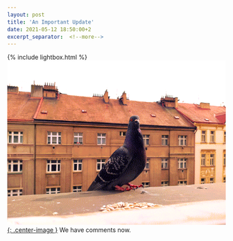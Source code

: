 ```yaml
---
layout: post
title: 'An Important Update'
date: 2021-05-12 18:50:00+2
excerpt_separator:  <!--more-->
---
```

{% include lightbox.html %}
[![](/assets/img/an-important-update/prev_0.png){: .center-image }](/assets/img/an-important-update/full_0.jpg " ") 
We have comments now.
<!--more-->